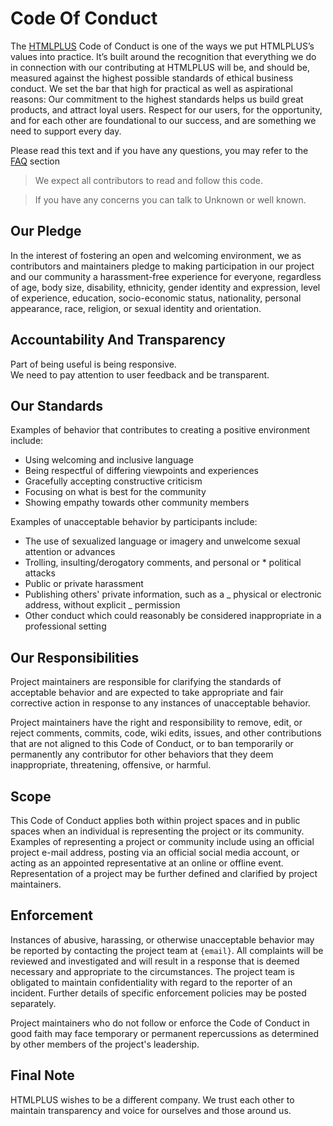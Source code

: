 # Code Of Conduct

The [HTMLPLUS]() Code of Conduct is one of the ways we put HTMLPLUS’s values into practice. It’s built around the recognition that everything we do in connection with our contributing at HTMLPLUS will be, and should be, measured against the highest possible standards of ethical business conduct. We set the bar that high for practical as well as aspirational reasons: Our commitment to the highest standards helps us build great products, and attract loyal users. Respect for our users, for the opportunity, and for each other are foundational to our success, and are something we need to support every day.

Please read this text and if you have any questions, you may refer to the [FAQ](./FAQ.md) section

> We expect all contributors to read and follow this code.

> If you have any concerns you can talk to Unknown or well known.

## Our Pledge

In the interest of fostering an open and welcoming environment, we as contributors and maintainers pledge to making participation in our project and our community a harassment-free experience for everyone, regardless of age, body size, disability, ethnicity, gender identity and expression, level of experience, education, socio-economic status, nationality, personal appearance, race, religion, or sexual identity and orientation.

## Accountability And Transparency

Part of being useful is being responsive.
<br/>
We need to pay attention to user feedback and be transparent.

## Our Standards

Examples of behavior that contributes to creating a positive environment include:

- Using welcoming and inclusive language
- Being respectful of differing viewpoints and experiences
- Gracefully accepting constructive criticism
- Focusing on what is best for the community
- Showing empathy towards other community members

Examples of unacceptable behavior by participants include:

- The use of sexualized language or imagery and unwelcome sexual attention or advances
- Trolling, insulting/derogatory comments, and personal or \* political attacks
- Public or private harassment
- Publishing others' private information, such as a _ physical or electronic address, without explicit _ permission
- Other conduct which could reasonably be considered inappropriate in a professional setting

## Our Responsibilities

Project maintainers are responsible for clarifying the standards of acceptable behavior and are expected to take appropriate and fair corrective action in response to any instances of unacceptable behavior.

Project maintainers have the right and responsibility to remove, edit, or reject comments, commits, code, wiki edits, issues, and other contributions that are not aligned to this Code of Conduct, or to ban temporarily or permanently any contributor for other behaviors that they deem inappropriate, threatening, offensive, or harmful.

## Scope

This Code of Conduct applies both within project spaces and in public spaces when an individual is representing the project or its community. Examples of representing a project or community include using an official project e-mail address, posting via an official social media account, or acting as an appointed representative at an online or offline event. Representation of a project may be further defined and clarified by project maintainers.

## Enforcement

Instances of abusive, harassing, or otherwise unacceptable behavior may be reported by contacting the project team at `{email}`. All complaints will be reviewed and investigated and will result in a response that is deemed necessary and appropriate to the circumstances. The project team is obligated to maintain confidentiality with regard to the reporter of an incident. Further details of specific enforcement policies may be posted separately.

Project maintainers who do not follow or enforce the Code of Conduct in good faith may face temporary or permanent repercussions as determined by other members of the project's leadership.

## Final Note

HTMLPLUS wishes to be a different company. We trust each other to maintain transparency and voice for ourselves and those around us.
